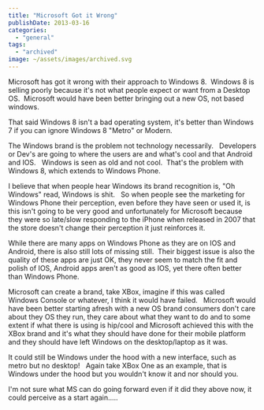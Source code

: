 ```yaml
---
title: "Microsoft Got it Wrong"
publishDate: 2013-03-16
categories: 
  - "general"
tags:
  - "archived"
image: ~/assets/images/archived.svg
---
```


Microsoft has got it wrong with their approach to Windows 8.  Windows 8 is selling poorly because it's not what people expect or want from a Desktop OS.  Microsoft would have been better bringing out a new OS, not based windows.

That said Windows 8 isn't a bad operating system, it's better than Windows 7 if you can ignore Windows 8 "Metro" or Modern.

The Windows brand is the problem not technology necessarily.   Developers or Dev's are going to where the users are and what's cool and that Android and IOS.   Windows is seen as old and not cool.  That's the problem with Windows 8, which extends to Windows Phone.

I believe that when people hear Windows its brand recognition is, "Oh Windows" read, Windows is shit.   So when people see the marketing for Windows Phone their perception, even before they have seen or used it, is this isn't going to be very good and unfortunately for Microsoft because they were so late/slow responding to the iPhone when released in 2007 that the store doesn't change their perception it just reinforces it.

While there are many apps on Windows Phone as they are on IOS and Android, there is also still lots of missing still.  Their biggest issue is also the quality of these apps are just OK, they never seem to match the fit and polish of IOS, Android apps aren't as good as IOS, yet there often better than Windows Phone.

Microsoft can create a brand, take XBox, imagine if this was called Windows Console or whatever, I think it would have failed.   Microsoft would have been better starting afresh with a new OS brand consumers don't care about they OS they run, they care about what they want to do and to some extent if what there is using is hip/cool and Microsoft achieved this with the XBox brand and it's what they should have done for their mobile platform and they should have left Windows on the desktop/laptop as it was.

It could still be Windows under the hood with a new interface, such as metro but no desktop!   Again take XBox One as an example, that is Windows under the hood but you wouldn't know it and nor should you.

I'm not sure what MS can do going forward even if it did they above now, it could perceive as a start again.....
